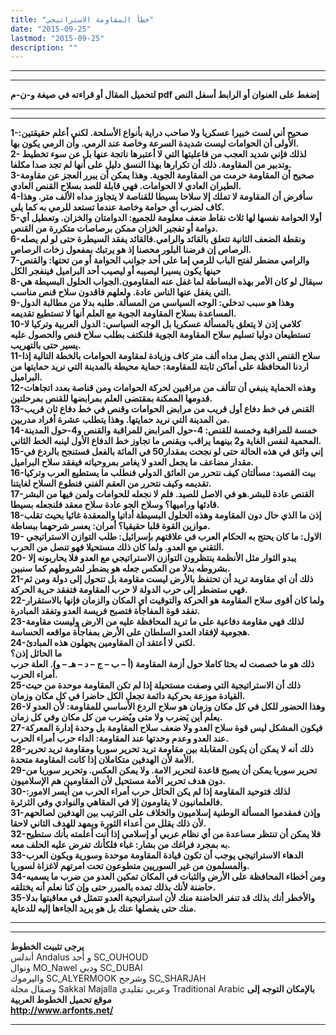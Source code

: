 ```yaml
---
title: "خطأ المقاومة الاستراتيجي"
date: "2015-09-25"
lastmod: "2015-09-25"
description: ""
---
```

---

---

**لتحميل المقال أو قراءته في صيغة و-ن-م pdf إضغط على العنوان أو الرابط أسفل النص**

---



---

**1-صحيح أني لست خبيرا عسكريا ولا صاحب دراية بأنواع الأسلحة. لكني أعلم حقيقتين: الأولى أن الحوامات ليست شديدة السرعة وخاصة عند الرمي. وأن الرمي يكون بها.  
2- لذلك فإني شديد العجب من فاعليتها التي لا أعتبرها ناتجة عنها بل عن سوء تخطيط وتدبير من المقاومة. ذلك أن تكرارها بهذا النسق دليل على أنها لم تجد صدا مكلفا.  
3-صحيح أن المقاومة حرمت من المقاومة الجوية. وهذا يمكن أن يبرر العجز عن مقاومة الطيران العادي لا الحوامات. فهي قابلة للصد بسلاح القنص العادي.  
4-سأفرض أن المقاومة لا تملك إلا سلاحا بسيطا للقناصة لا يتجاوز مداه الألف متر. وهذا كاف لضرب أي حوامة وخاصة عندما تستعد للرمي به كما يلي.  
5-أولا الحوامة نفسها لها ثلاث نقاط ضعف معلومة للجميع: الدوامتان والخزان. وتعطيل أي دوامة أو تفجير الخزان ممكن برصاصات متكررة من القنص.  
6-ونقطة الضعف الثانية تتعلق بالقائد والرامي.فالقائد يفقد السيطرة حتى لو لم يصله الرصاص إن فرضنا البلور محصنا إذ هو يرتبك بمفعول زخات الرصاص.  
7-والرامي مضطر لفتح الباب للرمي إما على أحد جوانب الحوامة أو من تحتها: والقنص حينها يكون يسيرا ليصيبه أو ليصيب أحد البراميل فينفجر الكل  
8-سيقال لو كان الأمر بهذه البساطة لما غفل عنه المقاومون.الجواب الحلول البسيطة هي التي يغفل عنها الناس عادة. ولعلهم فاقدون سلاح قنص مناسب.  
9-وهذا هو سبب تدخلي: الوجه السياسي من المسألة. طلبه بدلا من مطالبة الدول المساعدة بسلاح المقاومة الجوية مع العلم أنها لا تستطيع تقديمه.  
10-كلامي إذن لا يتعلق بالمسألة عسكريا بل الوجه السياسي: الدول العربية وتركيا لا تستطيعان دوليا تسليم سلاح المقاومة الجوية فلنكتف بطلب سلاح قنص والحصول عليه يسير حتى بالتهريب.  
11-سلاح القنص الذي يصل مداه ألف متر كاف وزيادة لمقاومة الحوامات بالخطة التالية إذا اردنا المحافظة على أماكن ثابتة للمقاومة: حماية محيطة بالمدينة التي نريد حمايتها من البراميل.  
12-وهذه الحماية ينبغي أن تتألف من مراقبين لحركة الحوامات ومن قناصة بعدد اتجاهات قدومها الممكنة بمقتضى العلم بمرابضها للقنص بمرحلتين.  
13-القنص في خط دفاع أول قريب من مرابض الحوامات وقنص في خط دفاع ثان قريب من المدينة التي نريد حمايتها. وهذا يتطلب عشرة أفراد مدربين.  
14-خمسة للمراقبة وخمسة للقنص: 4-حول المرابض للمراقبة والقنص و4-حول المدينة المحمية لنفس الغاية و2 بينهما يراقب ويقنص ما تجاوز خط الدفاع الأول لينبه الخط الثاني.  
15-إني واثق في هذه الحالة حتى لو نجحت بمقدار50 في المائة بالفعل فستنجح بالردع في مقدار مضاعف ما يجعل العدو لا يغامر بمروحياته فيفقد سلاح البراميل.  
16-بيت القصيد: مسألتان كيف نتحرر من العائق الدولي فنطلب ما يستطيع العرب وتركيا تقديمه وكيف نتحرر من العقم الفني فنطوع السلاح لغايتنا.  
17-القنص عادة للبشر.هو في الاصل للصيد. فلم لا نجعله للحوامات ولمن فيها من البشر قادئها وراميها؟ وسلاح الجو عادة سلاح معقد فلنجعله بسيطا.  
18-إذن ما الذي حال دون المقاومة وهذه الحلول البسيطة أداتيا والمعقدة غائيا بحيث تقلب موازين القوة قلبا حقيقيا؟ أمران: يعسر شرحهما ببساطة.  
19- الاول: ما كان يحتج به الحكام العرب في علاقتهم بإسرائيل: طلب التوازن الاستراتيجي التقني مع العدو. ولما كان ذلك مستحيلا فهو تنصل من الحرب.  
20- يبدو الثوار مثل الأنظمة ينتظرون التوازن الاستراتيجي مع العدو فلا يحاربونه إلا بشروطه بدلا من العكس جعله هو يضطر لشروطهم كما سنبين.  
21-ذلك أن اي مقاومة تريد أن تحتفظ بالأرض ليست مقاومة بل تتحول إلى دولة ومن ثم فهي ستضطر إلى حرب الدولة لا حرب المقاومة فتفقد حرية الحركة.  
22-ولما كان أقوى سلاح المقاومة هو الحركة والتوقيت اي المكان والزمان فإنها بالاستقرار تفقد قوة المفاجأة فتصبح فريسة العدو وتفقد المبادرة.  
23-لذلك فهي مقاومة دفاعية على ما تريد المحافظة عليه من الارض وليست مقاومة هجومية لإفقاد العدو السلطان على الأرض بمفاجأة مواقعه الحساسة.  
24-لكني لا أعتقد أن المقاومين يجهلون هذه المبادئ.  
ما الحائل إذن؟  
ذلك هو ما خصصت له بحثا كاملا حول أزمة المقاومة (أ – ب – ج – د – هـ – و). العلة حرب أمراء الحرب.  
25-ذلك أن الاستراتيجية التي وصفت مستحيلة إذا لم تكن المقاومة موحدة من حيث القيادة موزعة بحركية دائمة تجعل الكل حاضرا في كل مكان وزمان.  
26-وهذا الحضور للكل في كل مكان وزمان هو سلاح الردع الأساسي للمقاومة: لأن العدو لا يعلم أين يَضرب ولا متى ويٌضرب من كل مكان وفي كل زمان.  
27-فيكون المشكل ليس قوة سلاح العدو ولا ضعف سلاح المقاومة بل وحدة إدارة المعركة عند العدو وعدم وحدتها عند المقاومة: الداء حرب أمراء الحرب.  
28-ذلك أنه لا يمكن أن يكون المقابلة بين مقاومة تريد تحرير سوريا ومقاومة تريد تحرير الأمة لأن الهدفين متكاملان إذا كانت المقاومة متحدة.  
29-تحرير سوريا يمكن أن يصبح قاعدة لتحرير الامة. ولا يمكن العكس. وتحرير سوريا من دون هدف تحرير الأمة مستحيل لأن المقاومين هم الإسلاميون.  
30-لذلك فتوحيد المقاومة إذا لم يكن الحائل حرب أمراء الحرب من أيسر الامور: فالعلمانيون لا يقاومون إلا في المقاهي والنوادي وفي الثرثرة.  
31-وإذن فمقدموا المسألة الوطنية إسلاميون والخلاف على الترتيب بين الهدفين لصالحهم لأن ذلك يقلل من أعداء الثورة ويمهد للهدف الثاني لاحقا.  
32-فلا يمكن أن تنتظر مساعدة من أي نظام عربي أو إسلامي إذا أنت أعلمته بأنك ستطيح به بمجرد فراغك من بشار: غباء فلكأنك تفرض عليه الحلف معه.  
33-الدهاء الاستراتيجي يوجب أن تكون قيادة المقاومة موحدة وسورية ويكون العرب والمسلمون من غير السوريين متطوعون تحت امرتهم لاغزاة لسوريا.  
34-ومن أخطاء المحافظة على الأرض والثبات في المكان تمكين العدو من ضرب ما يسميه حاضنة لأنك بذلك تمده بالمبرر حتى وإن كنا نعلم أنه يختلقه.  
35-والأخطر أنك بذلك قد تنفر الحاضنة منك لأن استراتيجية العدو تتمثل في معاقبتها بدلا منك حتى يفصلها عنك بل هو يريد الجاءها إليه للدعاية.**

---

---

**يرجى تثبيت الخطوط**   
 أندلس Andalus  و أحد SC\_OUHOUD  
 ونوال MO\_Nawel  ودبي SC\_DUBAI   
 واليرموك SC\_ALYERMOOK  وشرجح SC\_SHARJAH   
 وصقال مجلة Sakkal Majalla وعربي تقليدي Traditional Arabic  **بالإمكان التوجه إلى موقع تحميل الخطوط العربية  
 http://www.arfonts.net/**

---

###